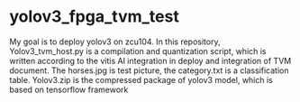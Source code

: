 # yolov3_fpga_tvm_test
My goal is to deploy yolov3 on zcu104. In this repository, Yolov3_tvm_host.py is a compilation and quantization script, 
which is written according to the vitis AI integration in deploy and integration of TVM document. The horses.jpg is test
picture, the category.txt is a classification table. Yolov3.zip is the compressed package of yolov3 model, 
which is based on tensorflow framework 



